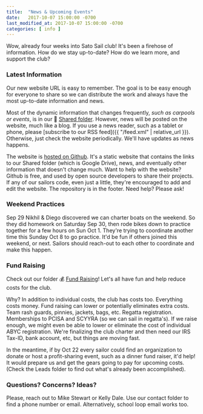 ```yaml
---
title:  "News & Upcoming Events"
date:   2017-10-07 15:00:00 -0700
last_modified_at: 2017-10-07 15:00:00 -0700
categories: [ info ]
---
```



Wow, already four weeks into Sato Sail club!  It's been a firehose of information.  How do we stay up-to-date?  How do we learn more, and support the club?  
<!--more-->

### Latest Information

Our new website URL is easy to remember.  The goal is to be easy enough for everyone to share so we can distribute the work and always have the most up-to-date information and news.  

Most of the dynamic information that changes frequently, *such as carpools or events*, is in our :file_folder: <a href="https://drive.google.com/drive/folders/0B7xS-e7S036gT0QzNGpURHl4LTA" rel="nofollow" target="_blank">Shared folder</a>.  However, news will be posted on the website, much like a blog.  If you use a news reader, such as a tablet or phone, please [subscribe to our RSS feed]({{ "/feed.xml" | relative_url }}).  Otherwise, just check the website periodically.  We'll have updates as news happens.

The website is [hosted on Github](http://github.com/mdrmike/satosailing).  It's a static website that contains the links to our Shared folder (which is Google Drive), news, and eventually other information that doesn't change much.  Want to help with the website?  Github is free, and used by open source developers to share their projects.  If any of our sailors code, even just a little, they're encouraged to add and edit the website.  The repository is in the footer.  Need help?  Please ask!

### Weekend Practices

Sep 29 Nikhil & Diego discovered we can charter boats on the weekend.  So they did homework on Saturday Sep 30, then rode bikes down to practice together for a few hours on Sun Oct 1.  They're trying to coordinate another time this Sunday Oct 8 to go practice.  It'd be fun if others joined this weekend, or next.  Sailors should reach-out to each other to coordinate and make this happen.


### Fund Raising

Check out our folder :moneybag: [Fund Raising](https://drive.google.com/drive/folders/0B1BmCT4HlfrzQXNLNGlhVExGbzg)!  Let's all have fun and help reduce costs for the club.  

Why? In addition to individual costs, the club has costs too.  Everything costs money.  Fund raising can lower or potentially eliminates extra costs. Team rash guards, pinnies, jackets, bags, etc.  Regatta registration. Memberships to PCISA and SCYYRA (so we can sail in regatta's).  If we raise enough, we might even be able to lower or eliminate the cost of individual ABYC registration.  We're finalizing the club charter and then need our IRS Tax-ID, bank account, etc, but things are moving fast.

In the meantime, if by Oct 22 every sailor could find an organization to donate or host a profit-sharing event, such as a dinner fund raiser, it'd help!  It would prepare us and get the gears going to pay for upcoming costs.  (Check the Leads folder to find out what's already been accomplished).

### Questions?  Concerns?  Ideas?

Please, reach out to Mike Stewart or Kelly Dale.  Use our contact folder to find a phone number or email.  Alternatively, school loop email works too.
